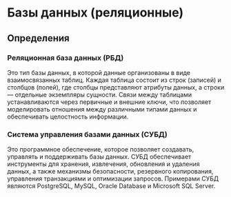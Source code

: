 # Базы данных (реляционные)

## Определения

### Реляционная база данных (РБД)

Это тип базы данных, в которой данные организованы в виде взаимосвязанных таблиц. Каждая таблица состоит из строк
(записей) и столбцов (полей), где столбцы представляют атрибуты данных, а строки — отдельные экземпляры сущности. Связи
между таблицами устанавливаются через первичные и внешние ключи, что позволяет моделировать отношения между различными
типами данных и обеспечивать целостность информации.

### Система управления базами данных (СУБД)

Это программное обеспечение, которое позволяет создавать, управлять и поддерживать базы данных. СУБД обеспечивает
инструменты для хранения, извлечения, обновления и удаления данных, а также механизмы безопасности, резервного
копирования, управления транзакциями и оптимизации запросов. Примерами СУБД являются PostgreSQL, MySQL, Oracle Database
и Microsoft SQL Server.
